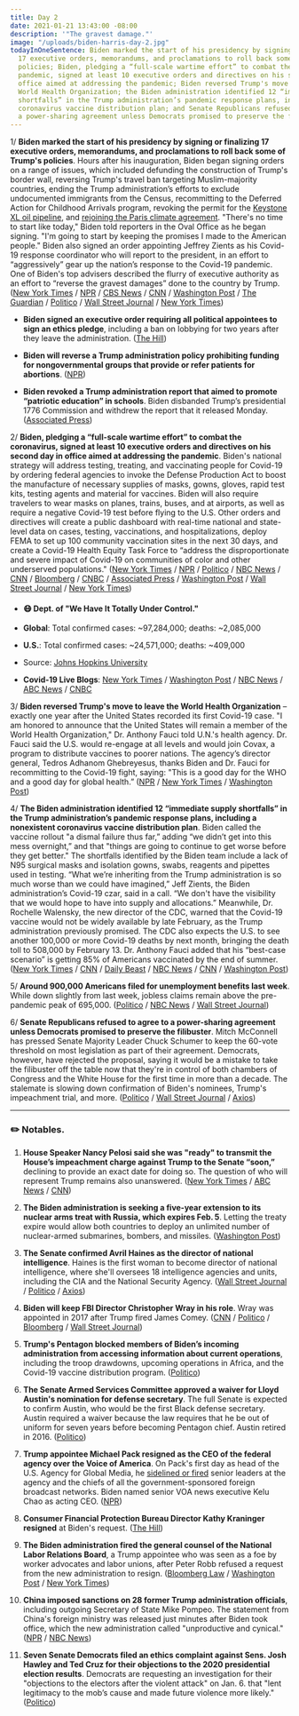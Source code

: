 ```yaml
---
title: Day 2
date: 2021-01-21 13:43:00 -08:00
description: '"The gravest damage."'
image: "/uploads/biden-harris-day-2.jpg"
todayInOneSentence: Biden marked the start of his presidency by signing or finalizing
  17 executive orders, memorandums, and proclamations to roll back some of Trump's
  policies; Biden, pledging a “full-scale wartime effort” to combat the coronavirus
  pandemic, signed at least 10 executive orders and directives on his second day in
  office aimed at addressing the pandemic; Biden reversed Trump's move to leave the
  World Health Organization; the Biden administration identified 12 “immediate supply
  shortfalls” in the Trump administration’s pandemic response plans, including a nonexistent
  coronavirus vaccine distribution plan; and Senate Republicans refused to agree to
  a power-sharing agreement unless Democrats promised to preserve the filibuster.
---
```


1/ **Biden marked the start of his presidency by signing or finalizing 17 executive orders, memorandums, and proclamations to roll back some of Trump's policies**. Hours after his inauguration, Biden began signing orders on a range of issues, which included defunding the construction of Trump's border wall, reversing Trump's travel ban targeting Muslim-majority countries, ending the Trump administration’s efforts to exclude undocumented immigrants from the Census, recommitting to the Deferred Action for Childhood Arrivals program, revoking the permit for the [Keystone XL oil pipeline](https://www.politico.com/news/2021/01/20/joe-biden-kills-keystone-xl-pipeline-permit-460555), and [rejoining the Paris climate agreement](https://www.nytimes.com/2021/01/20/climate/biden-paris-climate-agreement.html). "There's no time to start like today," Biden told reporters in the Oval Office as he began signing. "I'm going to start by keeping the promises I made to the American people." Biden also signed an order appointing Jeffrey Zients as his Covid-19 response coordinator who will report to the president, in an effort to “aggressively” gear up the nation’s response to the Covid-19 pandemic. One of Biden's top advisers described the flurry of executive authority as an effort to “reverse the gravest damages” done to the country by Trump. ([New York Times](https://www.nytimes.com/2021/01/20/us/politics/biden-executive-action.html) / [NPR](https://www.npr.org/sections/inauguration-day-live-updates/2021/01/20/958630029/heres-what-biden-plans-to-do-in-his-1st-day-as-president) / [CBS News](https://www.cbsnews.com/news/biden-signs-executive-orders-day-one/) / [CNN](https://www.cnn.com/2021/01/20/politics/executive-actions-biden/) / [Washington Post](https://www.washingtonpost.com/politics/biden-trump-orders-masks/2021/01/20/7b6a1bec-5a98-11eb-b8bd-ee36b1cd18bf_story.html) / [The Guardian](https://www.theguardian.com/us-news/2021/jan/20/joe-biden-executive-orders-day-one) / [Politico](https://www.politico.com/news/2021/01/20/biden-ready-immigration-bill-inauguration-460585) / [Wall Street Journal](https://www.wsj.com/articles/biden-moves-to-reverse-trump-environmental-policies-11611182893?mod=djemalertNEWS) / [New York Times](https://www.nytimes.com/2021/01/20/us/biden-executive-orders.html))

* **Biden signed an executive order requiring all political appointees to sign an ethics pledge**, including a ban on lobbying for two years after they leave the administration. ([The Hill](https://thehill.com/business-a-lobbying/535176-biden-signs-executive-order-invoking-2-year-lobbying-ban-for-appointees))

* **Biden will reverse a Trump administration policy prohibiting funding for nongovernmental groups that provide or refer patients for abortions**. ([NPR](https://www.npr.org/sections/president-biden-takes-office/2021/01/21/959170860/biden-administration-prepares-to-overturn-trump-abortion-rule))

* **Biden revoked a Trump administration report that aimed to promote “patriotic education” in schools**. Biden disbanded Trump’s presidential 1776 Commission and withdrew the report that it released Monday. ([Associated Press](https://apnews.com/article/biden-revoke-trump-patriotic-education-259b9302ab24bac55fa14676a1a9d11e))

2/ **Biden, pledging a “full-scale wartime effort” to combat the coronavirus, signed at least 10 executive orders and directives on his second day in office aimed at addressing the pandemic**. Biden's national strategy will address testing, treating, and vaccinating people for Covid-19 by ordering federal agencies to invoke the Defense Production Act to boost the manufacture of necessary supplies of masks, gowns, gloves, rapid test kits, testing agents and material for vaccines. Biden will also require travelers to wear masks on planes, trains, buses, and at airports, as well as require a negative Covid-19 test before flying to the U.S. Other orders and directives will create a public dashboard with real-time national and state-level data on cases, testing, vaccinations, and hospitalizations, deploy FEMA to set up 100 community vaccination sites in the next 30 days, and create a Covid-19 Health Equity Task Force to “address the disproportionate and severe impact of Covid-19 on communities of color and other underserved populations." ([New York Times](https://www.nytimes.com/2021/01/21/us/politics/biden-coronavirus-response.html) / [NPR](https://www.npr.org/sections/president-biden-takes-office/2021/01/21/959048903/on-day-2-biden-to-focus-on-covid-19-strategy-with-10-executive-actions) / [Politico](https://www.politico.com/news/2021/01/21/biden-10-executive-orders-pandemic-460996) / [NBC News](https://www.nbcnews.com/politics/white-house/biden-sign-executive-orders-covid-vaccinations-pandemic-response-2nd-day-n1255105) / [CNN](https://www.cnn.com/2021/01/21/politics/biden-national-coronavirus-plan/index.html) / [Bloomberg](https://www.bloomberg.com/news/articles/2021-01-21/biden-to-order-masks-quarantine-for-travelers-in-covid-fight?sref=MIBMEEoj) / [CNBC](https://www.cnbc.com/2021/01/21/biden-to-sign-10-executive-orders-to-combat-covid-pandemic-invoke-defense-production-act.html) / [Associated Press](https://apnews.com/article/biden-sign-measure-mask-use-travel-01676a2c85386aa741d83d977e895353) / [Washington Post](https://www.washingtonpost.com/local/trafficandcommuting/biden-mask-mandate/2021/01/21/5867d7ee-5bf9-11eb-8bcf-3877871c819d_story.html) / [Wall Street Journal](https://www.wsj.com/articles/bidens-covid-19-plan-more-gear-funding-testing-and-data-11611249250) / [New York Times](https://www.nytimes.com/2021/01/21/us/politics/biden-rolls-out-full-scale-wartime-coronavirus-strategy-including-requiring-masks-on-some-planes-trains-and-buses.html))

* #### 😷 Dept. of "We Have It Totally Under Control."

* **Global**: Total confirmed cases: \~97,284,000; deaths: \~2,085,000

* **U.S.**: Total confirmed cases: \~24,571,000; deaths: \~409,000

* Source: [Johns Hopkins University](https://coronavirus.jhu.edu/map.html)

* **Covid-19 Live Blogs**: [New York Times](https://www.nytimes.com/live/2021/01/21/world/covid-19-coronavirus) / [Washington Post](https://www.washingtonpost.com/nation/2021/01/21/covid-coronavirus-updates/) / [NBC News](https://www.nbcnews.com/news/us-news/live-blog/2021-01-21-covid-live-updates-vaccine-news-n1255115) / [ABC News](https://abcnews.go.com/Health/live-updates/coronavirus/?id=75318033) / [CNBC](https://www.cnbc.com/2021/01/21/coronavirus-live-updates.html)

3/ **Biden reversed Trump's move to leave the World Health Organization** – exactly one year after the United States recorded its first Covid-19 case. "I am honored to announce that the United States will remain a member of the World Health Organization," Dr. Anthony Fauci told U.N.'s health agency. Dr. Fauci said the U.S. would re-engage at all levels and would join Covax, a program to distribute vaccines to poorer nations. The agency’s director general, Tedros Adhanom Ghebreyesus, thanks Biden and Dr. Fauci  for recommitting to the Covid-19 fight, saying: "This is a good day for the WHO and a good day for global health.” ([NPR](https://www.npr.org/sections/coronavirus-live-updates/2021/01/21/959142553/u-s-will-remain-in-who-fauci-announces-as-biden-reverses-trump-move) / [New York Times](https://www.nytimes.com/live/2021/01/21/world/covid-19-coronavirus/fauci-who-covid) / [Washington Post](https://www.washingtonpost.com/world/fauci-coronavirus-biden-trump-who/2021/01/21/22467be6-5bce-11eb-a849-6f9423a75ffd_story.html))

4/ **The Biden administration identified 12 “immediate supply shortfalls” in the Trump administration’s pandemic response plans, including a nonexistent coronavirus vaccine distribution plan**. Biden called the vaccine rollout "a dismal failure thus far,” adding “we didn’t get into this mess overnight,” and that "things are going to continue to get worse before they get better." The shortfalls identified by the Biden team include a lack of N95 surgical masks and isolation gowns, swabs, reagents and pipettes used in testing. “What we’re inheriting from the Trump administration is so much worse than we could have imagined,” Jeff Zients, the Biden administration’s Covid-19 czar, said in a call. “We don't have the visibility that we would hope to have into supply and allocations.” Meanwhile, Dr. Rochelle Walensky, the new director of the CDC, warned that the Covid-19 vaccine would not be widely available by late February, as the Trump administration previously promised. The CDC also expects the U.S. to see another 100,000 or more Covid-19 deaths by next month, bringing the death toll to 508,000 by February 13. Dr. Anthony Fauci added that his “best-case scenario” is getting 85% of Americans vaccinated by the end of summer. ([New York Times](https://www.nytimes.com/2021/01/21/us/politics/biden-aims-to-address-immediate-supply-shortfalls-left-behind-by-trump.html) / [CNN](https://www.cnn.com/2021/01/21/politics/biden-covid-vaccination-trump/index.html) / [Daily Beast](https://www.thedailybeast.com/worse-than-we-imagined-team-trump-left-biden-a-covid-19-nightmare) / [NBC News](https://www.nbcnews.com/news/us-news/new-cdc-director-says-covid-vaccine-won-t-be-every-n1255128) / [CNN](https://www.cnn.com/2021/01/21/health/us-coronavirus-thursday/index.html) / [Washington Post](https://www.washingtonpost.com/health/biden-coronavirus-executive-actions/2021/01/21/9a4ab954-5b56-11eb-8bcf-3877871c819d_story.html))

5/ **Around 900,000 Americans filed for unemployment benefits last week**. While down slightly from last week, jobless claims remain above the pre-pandemic peak of 695,000. ([Politico](https://www.politico.com/news/2021/01/21/jobless-claims-decline-january-461044) / [NBC News](https://www.nbcnews.com/business/economy/first-weekly-initial-jobless-claims-biden-era-fall-900-000-n1255036) / [Wall Street Journal](https://www.wsj.com/articles/weekly-jobless-claims-coronavirus-01-21-2021-11611181914))

6/ **Senate Republicans refused to agree to a power-sharing agreement unless Democrats promised to preserve the filibuster**. Mitch McConnell has pressed Senate Majority Leader Chuck Schumer to keep the 60-vote threshold on most legislation as part of their agreement. Democrats, however, have rejected the proposal, saying it would be a mistake to take the filibuster off the table now that they're in control of both chambers of Congress and the White House for the first time in more than a decade. The stalemate is slowing down confirmation of Biden's nominees, Trump's impeachment trial, and more. ([Politico](https://www.politico.com/news/2021/01/21/democrats-mcconnell-filibuster-460967) / [Wall Street Journal](https://www.wsj.com/articles/biden-faces-early-hurdles-on-nominees-covid-19-relief-11611225002) / [Axios](https://www.axios.com/schumer-mcconnell-stalemate-filibuster-caaeac37-5468-4c81-886e-e62ff3cb006c.html))

---

### ✏️ Notables.

 1. **House Speaker Nancy Pelosi said she was "ready" to transmit the House’s impeachment charge against Trump to the Senate “soon,”** declining to provide an exact date for doing so. The question of who will represent Trump remains also unanswered. ([New York Times](https://www.nytimes.com/live/2021/01/21/us/joe-biden/pelosi-says-trump-impeachment-trial-will-start-soon-but-declines-to-pinpoint-a-date-graham-says-trump-has-a-lawyer-for-it) / [ABC News](https://abcnews.go.com/Politics/pelosi-ready-send-trump-impeachment-article-answers-senate/story?id=75403030) / [CNN](https://www.cnn.com/2021/01/21/politics/nancy-pelosi-impeachment-timing/index.html))

 2. **The Biden administration is seeking a five-year extension to its nuclear arms treat with Russia, which expires Feb. 5**. Letting the treaty expire would allow both countries to deploy an unlimited number of nuclear-armed submarines, bombers, and missiles. ([Washington Post](https://www.washingtonpost.com/national-security/biden-russia-nuclear-treaty-extension/2021/01/21/4667a11e-5b40-11eb-aaad-93988621dd28_story.html))

 3. **The Senate confirmed Avril Haines as the director of national intelligence**. Haines is the first woman to become director of national intelligence, where she'll oversees 18 intelligence agencies and units, including the CIA and the National Security Agency. ([Wall Street Journal](https://www.wsj.com/articles/avril-haines-becomes-first-woman-director-of-national-intelligence-11611187964) / [Politico](https://www.politico.com/news/2021/01/20/senate-biden-intelligence-inauguration-460834) / [Axios](https://www.axios.com/avril-haines-confirmed-dni-national-intelligence-29080357-fa37-419b-9862-caec5b6fa8b5.html))

 4. **Biden will keep FBI Director Christopher Wray in his role**. Wray was appointed in 2017 after Trump fired James Comey. ([CNN](https://www.cnn.com/2021/01/21/politics/christopher-wray-fbi-biden/) / [Politico](https://www.politico.com/news/2021/01/21/biden-wray-fbi-director-461064) / [Bloomberg](https://www.bloomberg.com/news/articles/2021-01-21/biden-will-keep-wray-as-fbi-director-choosing-to-avoid-turmoil?sref=MIBMEEoj) / [Wall Street Journal](https://www.wsj.com/articles/president-biden-will-keep-christopher-wray-as-fbi-director-11611246113))

 5. **Trump's Pentagon blocked members of Biden’s incoming administration from accessing information about current operations**, including the troop drawdowns, upcoming operations in Africa, and the Covid-19 vaccine distribution program. ([Politico](https://www.politico.com/news/2021/01/20/biden-pentagon-transition-460768))

 6. **The Senate Armed Services Committee approved a waiver for Lloyd Austin's nomination for defense secretary**. The full Senate is expected to confirm Austin, who would be the first Black defense secretary. Austin required a waiver because the law requires that he be out of uniform for seven years before becoming Pentagon chief. Austin retired in 2016. ([Politico](https://www.politico.com/news/2021/01/21/austin-waiver-approved-senate-461082))

 7. **Trump appointee Michael Pack resigned as the CEO of the federal agency over the Voice of America**. On Pack's first day as head of the U.S. Agency for Global Media, he [sidelined or fired](https://whatthefuckjusthappenedtoday.com/2020/06/18/day-1246/) senior leaders at the agency and the chiefs of all the government-sponsored foreign broadcast networks. Biden named senior VOA news executive Kelu Chao as acting CEO. ([NPR](https://www.npr.org/sections/inauguration-day-live-updates/2021/01/20/958875488/voice-of-america-ceo-pack-defined-by-scandal-resigns-at-bidens-request))

 8. **Consumer Financial Protection Bureau Director Kathy Kraninger resigned** at Biden's request. ([The Hill](https://thehill.com/policy/finance/535053-consumer-bureau-director-resigns-after-bidens-inauguration))

 9. **The Biden administration fired the general counsel of the National Labor Relations Board**, a Trump appointee who was seen as a foe by worker advocates and labor unions, after Peter Robb refused a request from the new administration to resign. ([Bloomberg Law](https://news.bloomberglaw.com/daily-labor-report/biden-moves-to-oust-top-labor-board-attorney-robb) / [Washington Post](https://www.washingtonpost.com/business/2021/01/20/biden-fires-nlrb-peter-robb/) / [New York Times](https://www.nytimes.com/2021/01/20/us/politics/peter-robb-nlrb-fired.html))

10. **China imposed sanctions on 28 former Trump administration officials**, including outgoing Secretary of State Mike Pompeo. The statement from China's foreign ministry was released just minutes after Biden took office, which the new administration called "unproductive and cynical." ([NPR](https://www.npr.org/2021/01/20/958996415/china-slaps-sanctions-on-28-trump-administration-officials-including-mike-pompeo) / [NBC News](https://www.nbcnews.com/news/world/rebuked-china-echoes-biden-s-call-better-angels-heal-relations-n1255116))

11. **Seven Senate Democrats filed an ethics complaint against Sens. Josh Hawley and Ted Cruz for their objections to the 2020 presidential election results**. Democrats are requesting an investigation for their "objections to the electors after the violent attack" on Jan. 6. that "lent legitimacy to the mob’s cause and made future violence more likely." ([Politico](https://www.politico.com/news/2021/01/21/senate-democrats-file-ethics-complaint-against-hawley-cruz-over-election-challenge-461190))